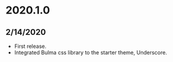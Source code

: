 # 2020.1.0
## 2/14/2020
- First release.
- Integrated Bulma css library to the starter theme, Underscore.
